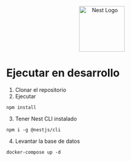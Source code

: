<p align="center">
  <a href="http://nestjs.com/" target="blank"><img src="https://nestjs.com/img/logo-small.svg" width="120" alt="Nest Logo" /></a>
</p>

# Ejecutar en desarrollo

1. Clonar el repositorio
2. Ejecutar 
  ```
  npm install
  ```
3. Tener Nest CLI instalado

  ```
  npm i -g @nestjs/cli
  ```
4. Levantar la base de datos 

  ```
  docker-compose up -d
  ```